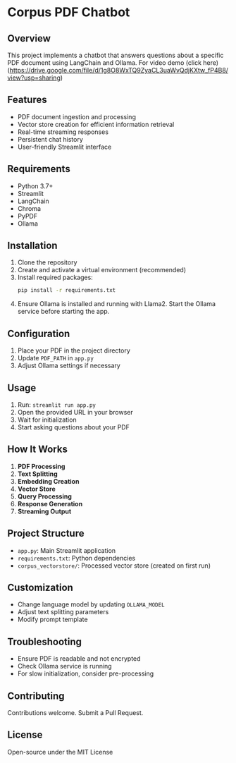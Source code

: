 
# Corpus PDF Chatbot

## Overview
This project implements a chatbot that answers questions about a specific PDF document using LangChain and Ollama. For video demo (click here)(https://drive.google.com/file/d/1g8O8WxTQ9ZyaCL3uaWvQdjKXtw_fP4B8/view?usp=sharing)

## Features
- PDF document ingestion and processing
- Vector store creation for efficient information retrieval
- Real-time streaming responses
- Persistent chat history
- User-friendly Streamlit interface

## Requirements
- Python 3.7+
- Streamlit
- LangChain
- Chroma
- PyPDF
- Ollama

## Installation
1. Clone the repository
2. Create and activate a virtual environment (recommended)
3. Install required packages:
   ```sh
   pip install -r requirements.txt
   ```
4. Ensure Ollama is installed and running with Llama2. Start the Ollama service before starting the app.

## Configuration
1. Place your PDF in the project directory
2. Update `PDF_PATH` in `app.py`
3. Adjust Ollama settings if necessary

## Usage
1. Run: `streamlit run app.py`
2. Open the provided URL in your browser
3. Wait for initialization
4. Start asking questions about your PDF

## How It Works
1. **PDF Processing**
2. **Text Splitting**
3. **Embedding Creation**
4. **Vector Store**
5. **Query Processing**
6. **Response Generation**
7. **Streaming Output**

## Project Structure
- `app.py`: Main Streamlit application
- `requirements.txt`: Python dependencies
- `corpus_vectorstore/`: Processed vector store (created on first run)

## Customization
- Change language model by updating `OLLAMA_MODEL`
- Adjust text splitting parameters
- Modify prompt template

## Troubleshooting
- Ensure PDF is readable and not encrypted
- Check Ollama service is running
- For slow initialization, consider pre-processing

## Contributing
Contributions welcome. Submit a Pull Request.

## License
Open-source under the MIT License
